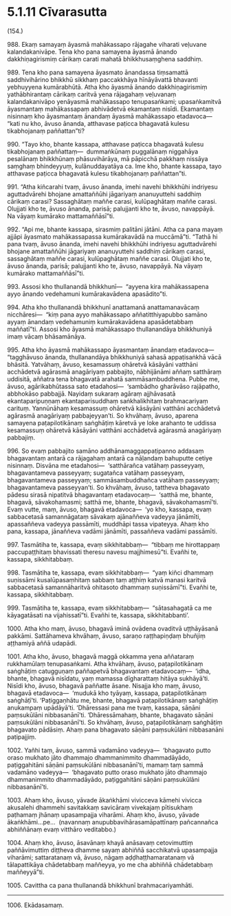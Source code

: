 

# 5.1.11 Cīvarasutta




(154.)

988\. Ekaṃ samayaṃ āyasmā mahākassapo rājagahe viharati veḷuvane kalandakanivāpe. Tena kho pana samayena āyasmā ānando dakkhiṇagirismiṃ cārikaṃ carati mahatā bhikkhusaṃghena saddhiṃ.

989\. Tena kho pana samayena āyasmato ānandassa tiṃsamattā saddhivihārino bhikkhū sikkhaṃ paccakkhāya hīnāyāvattā bhavanti yebhuyyena kumārabhūtā. Atha kho āyasmā ānando dakkhiṇagirismiṃ yathābhirantaṃ cārikaṃ caritvā yena rājagahaṃ veḷuvanaṃ kalandakanivāpo yenāyasmā mahākassapo tenupasaṅkami; upasaṅkamitvā āyasmantaṃ mahākassapaṃ abhivādetvā ekamantaṃ nisīdi. Ekamantaṃ nisinnaṃ kho āyasmantaṃ ānandaṃ āyasmā mahākassapo etadavoca—  “kati nu kho, āvuso ānanda, atthavase paṭicca bhagavatā kulesu tikabhojanaṃ paññattan”ti?

990\. “Tayo kho, bhante kassapa, atthavase paṭicca bhagavatā kulesu tikabhojanaṃ paññattaṃ—  dummaṅkūnaṃ puggalānaṃ niggahāya pesalānaṃ bhikkhūnaṃ phāsuvihārāya, mā pāpicchā pakkhaṃ nissāya saṃghaṃ bhindeyyuṃ, kulānuddayatāya ca. Ime kho, bhante kassapa, tayo atthavase paṭicca bhagavatā kulesu tikabhojanaṃ paññattan”ti.

991\. “Atha kiñcarahi tvaṃ, āvuso ānanda, imehi navehi bhikkhūhi indriyesu aguttadvārehi bhojane amattaññūhi jāgariyaṃ ananuyuttehi saddhiṃ cārikaṃ carasi? Sassaghātaṃ maññe carasi, kulūpaghātaṃ maññe carasi. Olujjati kho te, āvuso ānanda, parisā; palujjanti kho te, āvuso, navappāyā. Na vāyaṃ kumārako mattamaññāsī”ti.

992\. “Api me, bhante kassapa, sirasmiṃ palitāni jātāni. Atha ca pana mayaṃ ajjāpi āyasmato mahākassapassa kumārakavādā na muccāmā”ti. “Tathā hi pana tvaṃ, āvuso ānanda, imehi navehi bhikkhūhi indriyesu aguttadvārehi bhojane amattaññūhi jāgariyaṃ ananuyuttehi saddhiṃ cārikaṃ carasi, sassaghātaṃ maññe carasi, kulūpaghātaṃ maññe carasi. Olujjati kho te, āvuso ānanda, parisā; palujjanti kho te, āvuso, navappāyā. Na vāyaṃ kumārako mattamaññāsī”ti.

993\. Assosi kho thullanandā bhikkhunī—  “ayyena kira mahākassapena ayyo ānando vedehamuni kumārakavādena apasādito”ti.

994\. Atha kho thullanandā bhikkhunī anattamanā anattamanavācaṃ nicchāresi—  “kiṃ pana ayyo mahākassapo aññatitthiyapubbo samāno ayyaṃ ānandaṃ vedehamuniṃ kumārakavādena apasādetabbaṃ maññatī”ti. Assosi kho āyasmā mahākassapo thullanandāya bhikkhuniyā imaṃ vācaṃ bhāsamānāya.

995\. Atha kho āyasmā mahākassapo āyasmantaṃ ānandaṃ etadavoca—  “tagghāvuso ānanda, thullanandāya bhikkhuniyā sahasā appaṭisaṅkhā vācā bhāsitā. Yatvāhaṃ, āvuso, kesamassuṃ ohāretvā kāsāyāni vatthāni acchādetvā agārasmā anagāriyaṃ pabbajito, nābhijānāmi aññaṃ satthāraṃ uddisitā, aññatra tena bhagavatā arahatā sammāsambuddhena. Pubbe me, āvuso, agārikabhūtassa sato etadahosi—  ‘sambādho gharāvāso rajāpatho, abbhokāso pabbajjā. Nayidaṃ sukaraṃ agāraṃ ajjhāvasatā ekantaparipuṇṇaṃ ekantaparisuddhaṃ saṅkhalikhitaṃ brahmacariyaṃ carituṃ. Yannūnāhaṃ kesamassuṃ ohāretvā kāsāyāni vatthāni acchādetvā agārasmā anagāriyaṃ pabbajeyyan’ti. So khvāhaṃ, āvuso, aparena samayena paṭapilotikānaṃ saṅghāṭiṃ kāretvā ye loke arahanto te uddissa kesamassuṃ ohāretvā kāsāyāni vatthāni acchādetvā agārasmā anagāriyaṃ pabbajiṃ.

996\. So evaṃ pabbajito samāno addhānamaggappaṭipanno addasaṃ bhagavantaṃ antarā ca rājagahaṃ antarā ca nāḷandaṃ bahuputte cetiye nisinnaṃ. Disvāna me etadahosi—  ‘satthārañca vatāhaṃ passeyyaṃ, bhagavantameva passeyyaṃ; sugatañca vatāhaṃ passeyyaṃ, bhagavantameva passeyyaṃ; sammāsambuddhañca vatāhaṃ passeyyaṃ; bhagavantameva passeyyan’ti. So khvāhaṃ, āvuso, tattheva bhagavato pādesu sirasā nipatitvā bhagavantaṃ etadavocaṃ—  ‘satthā me, bhante, bhagavā, sāvakohamasmi; satthā me, bhante, bhagavā, sāvakohamasmī’ti. Evaṃ vutte, maṃ, āvuso, bhagavā etadavoca—  ‘yo kho, kassapa, evaṃ sabbacetasā samannāgataṃ sāvakaṃ ajānaññeva vadeyya jānāmīti, apassaññeva vadeyya passāmīti, muddhāpi tassa vipateyya. Ahaṃ kho pana, kassapa, jānaññeva vadāmi jānāmīti, passaññeva vadāmi passāmīti.

997\. Tasmātiha te, kassapa, evaṃ sikkhitabbaṃ—  “tibbaṃ me hirottappaṃ paccupaṭṭhitaṃ bhavissati theresu navesu majjhimesū”ti. Evañhi te, kassapa, sikkhitabbaṃ.

998\. Tasmātiha te, kassapa, evaṃ sikkhitabbaṃ—  “yaṃ kiñci dhammaṃ suṇissāmi kusalūpasaṃhitaṃ sabbaṃ taṃ aṭṭhiṃ katvā manasi karitvā sabbacetasā samannāharitvā ohitasoto dhammaṃ suṇissāmī”ti. Evañhi te, kassapa, sikkhitabbaṃ.

999\. Tasmātiha te, kassapa, evaṃ sikkhitabbaṃ—  “sātasahagatā ca me kāyagatāsati na vijahissatī”ti. Evañhi te, kassapa, sikkhitabbanti’.

1000\. Atha kho maṃ, āvuso, bhagavā iminā ovādena ovaditvā uṭṭhāyāsanā pakkāmi. Sattāhameva khvāhaṃ, āvuso, saraṇo raṭṭhapiṇḍaṃ bhuñjiṃ aṭṭhamiyā aññā udapādi.

1001\. Atha kho, āvuso, bhagavā maggā okkamma yena aññataraṃ rukkhamūlaṃ tenupasaṅkami. Atha khvāhaṃ, āvuso, paṭapilotikānaṃ saṅghāṭiṃ catugguṇaṃ paññapetvā bhagavantaṃ etadavocaṃ—  ‘idha, bhante, bhagavā nisīdatu, yaṃ mamassa dīgharattaṃ hitāya sukhāyā’ti. Nisīdi kho, āvuso, bhagavā paññatte āsane. Nisajja kho maṃ, āvuso, bhagavā etadavoca—  ‘mudukā kho tyāyaṃ, kassapa, paṭapilotikānaṃ saṅghāṭī’ti. ‘Paṭiggaṇhātu me, bhante, bhagavā paṭapilotikānaṃ saṅghāṭiṃ anukampaṃ upādāyā’ti. ‘Dhāressasi pana me tvaṃ, kassapa, sāṇāni paṃsukūlāni nibbasanānī’ti. ‘Dhāressāmahaṃ, bhante, bhagavato sāṇāni paṃsukūlāni nibbasanānī’ti. So khvāhaṃ, āvuso, paṭapilotikānaṃ saṅghāṭiṃ bhagavato pādāsiṃ. Ahaṃ pana bhagavato sāṇāni paṃsukūlāni nibbasanāni paṭipajjiṃ.

1002\. Yañhi taṃ, āvuso, sammā vadamāno vadeyya—  ‘bhagavato putto oraso mukhato jāto dhammajo dhammanimmito dhammadāyādo, paṭiggahitāni sāṇāni paṃsukūlāni nibbasanānī’ti, mamaṃ taṃ sammā vadamāno vadeyya—  ‘bhagavato putto oraso mukhato jāto dhammajo dhammanimmito dhammadāyādo, paṭiggahitāni sāṇāni paṃsukūlāni nibbasanānī’ti.

1003\. Ahaṃ kho, āvuso, yāvade ākaṅkhāmi vivicceva kāmehi vivicca akusalehi dhammehi savitakkaṃ savicāraṃ vivekajaṃ pītisukhaṃ paṭhamaṃ jhānaṃ upasampajja viharāmi. Ahaṃ kho, āvuso, yāvade ākaṅkhāmi…pe…  (navannaṃ anupubbavihārasamāpattīnaṃ pañcannañca abhiññānaṃ evaṃ vitthāro veditabbo.)

1004\. Ahaṃ kho, āvuso, āsavānaṃ khayā anāsavaṃ cetovimuttiṃ paññāvimuttiṃ diṭṭheva dhamme sayaṃ abhiññā sacchikatvā upasampajja viharāmi; sattaratanaṃ vā, āvuso, nāgaṃ aḍḍhaṭṭhamaratanaṃ vā tālapattikāya chādetabbaṃ maññeyya, yo me cha abhiññā chādetabbaṃ maññeyyā”ti.

1005\. Cavittha ca pana thullanandā bhikkhunī brahmacariyamhāti.

---

1006\. Ekādasamaṃ.





